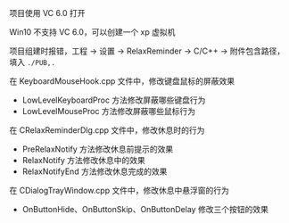 项目使用 VC 6.0 打开

Win10 不支持 VC 6.0，可以创建一个 xp 虚拟机

项目组建时报错，工程 -> 设置 -> RelaxReminder -> C/C++ -> 附件包含路径，填入 `./PUB,.`

在 KeyboardMouseHook.cpp 文件中，修改键盘鼠标的屏蔽效果
- LowLevelKeyboardProc 方法修改屏蔽哪些键盘行为
- LowLevelMouseProc 方法修改屏蔽哪些鼠标行为

在 CRelaxReminderDlg.cpp 文件中，修改休息时的行为
- PreRelaxNotify 方法修改休息前提示的效果
- RelaxNotify 方法修改休息中的效果
- RelaxNotifyEnd 方法修改休息完成的效果

在 CDialogTrayWindow.cpp 文件中，修改休息中悬浮窗的行为
- OnButtonHide、OnButtonSkip、OnButtonDelay 修改三个按钮的效果